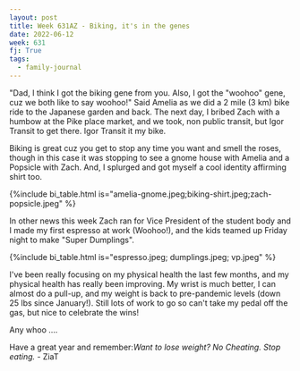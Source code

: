 ```yaml
---
layout: post
title: Week 631AZ - Biking, it's in the genes
date: 2022-06-12
week: 631
fj: True
tags:
  - family-journal
---
```


"Dad, I think I got the biking gene from you. Also, I got the "woohoo" gene, cuz we both like to say woohoo!" Said Amelia as we did a 2 mile (3 km) bike ride to the Japanese garden and back.  The next day, I bribed Zach with a humbow at the Pike place market, and we took, non public transit, but Igor Transit to get there. Igor Transit it my bike.

Biking is great cuz you get to stop any time you want and smell the roses, though in this case it was stopping to see a gnome house with Amelia and a Popsicle with Zach.  And, I splurged and got myself a cool identity affirming shirt too.

{%include bi_table.html is="amelia-gnome.jpeg;biking-shirt.jpeg;zach-popsicle.jpeg" %}

In other news this week Zach ran for Vice President of the student body and I made my first espresso at work (Woohoo!), and the kids teamed up Friday night to make "Super Dumplings".

{%include bi_table.html is="espresso.jpeg; dumplings.jpeg; vp.jpeg" %}

I've been really focusing on my physical health the last few months, and my physical health has really been improving. My wrist is much better, I can almost do a pull-up, and my weight is back to pre-pandemic levels (down 25 lbs since January!). Still lots of work to go so can't take my pedal off the gas, but nice to celebrate the wins!

Any whoo ....

Have a great year and remember:_Want to lose weight? No Cheating. Stop eating._ - ZiaT

